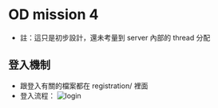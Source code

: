 # OD mission 4
- 註：這只是初步設計，還未考量到 server 內部的 thread 分配
## 登入機制
- 跟登入有關的檔案都在 registration/ 裡面
- 登入流程：
![login](https://user-images.githubusercontent.com/34702573/168427490-101a314c-4a0e-4230-a60e-4f5108f04543.png)

